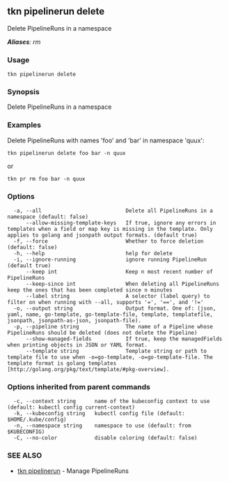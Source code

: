 ## tkn pipelinerun delete

Delete PipelineRuns in a namespace

***Aliases**: rm*

### Usage

```
tkn pipelinerun delete
```

### Synopsis

Delete PipelineRuns in a namespace

### Examples

Delete PipelineRuns with names 'foo' and 'bar' in namespace 'quux':

    tkn pipelinerun delete foo bar -n quux

or

    tkn pr rm foo bar -n quux


### Options

```
  -a, --all                           Delete all PipelineRuns in a namespace (default: false)
      --allow-missing-template-keys   If true, ignore any errors in templates when a field or map key is missing in the template. Only applies to golang and jsonpath output formats. (default true)
  -f, --force                         Whether to force deletion (default: false)
  -h, --help                          help for delete
  -i, --ignore-running                ignore running PipelineRun (default true)
      --keep int                      Keep n most recent number of PipelineRuns
      --keep-since int                When deleting all PipelineRuns keep the ones that has been completed since n minutes
      --label string                  A selector (label query) to filter on when running with --all, supports '=', '==', and '!='
  -o, --output string                 Output format. One of: (json, yaml, name, go-template, go-template-file, template, templatefile, jsonpath, jsonpath-as-json, jsonpath-file).
  -p, --pipeline string               The name of a Pipeline whose PipelineRuns should be deleted (does not delete the Pipeline)
      --show-managed-fields           If true, keep the managedFields when printing objects in JSON or YAML format.
      --template string               Template string or path to template file to use when -o=go-template, -o=go-template-file. The template format is golang templates [http://golang.org/pkg/text/template/#pkg-overview].
```

### Options inherited from parent commands

```
  -c, --context string      name of the kubeconfig context to use (default: kubectl config current-context)
  -k, --kubeconfig string   kubectl config file (default: $HOME/.kube/config)
  -n, --namespace string    namespace to use (default: from $KUBECONFIG)
  -C, --no-color            disable coloring (default: false)
```

### SEE ALSO

* [tkn pipelinerun](tkn_pipelinerun.md)	 - Manage PipelineRuns

